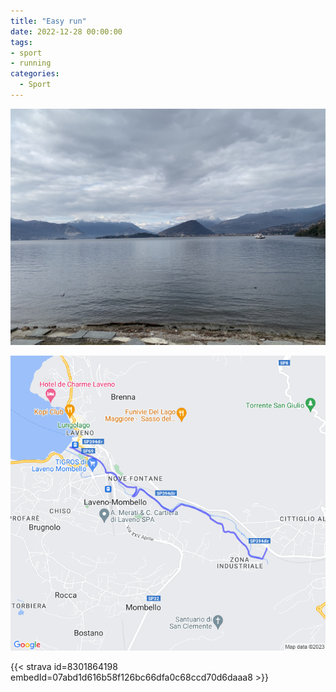 ```yaml
---
title: "Easy run"
date: 2022-12-28 00:00:00
tags:
- sport
- running
categories:
  - Sport
---
```


![](images/IMG_1074.jpg)

![](images/20221228-activity-map.png)

{{< strava id=8301864198 embedId=07abd1d616b58f126bc66dfa0c68ccd70d6daaa8 >}}
